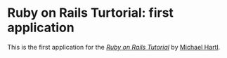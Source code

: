 # Ruby on Rails Turtorial: first application

This is the first application for the 
[*Ruby on Rails Tutorial*](http://railstutorial.org/)
by [Michael Hartl](http://michaelhartl.com).
